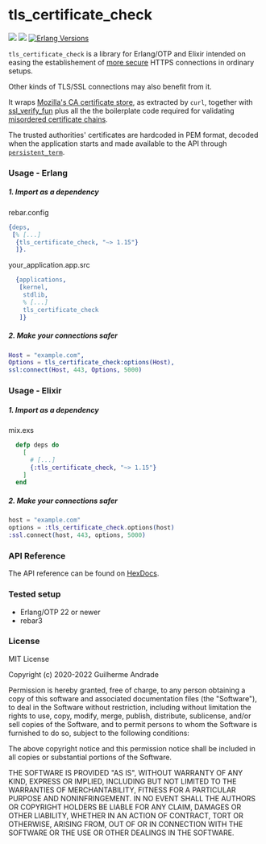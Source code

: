 # tls\_certificate\_check

[![](https://img.shields.io/hexpm/v/tls_certificate_check.svg?style=flat)](https://hex.pm/packages/tls_certificate_check)
[![](https://github.com/g-andrade/tls_certificate_check/workflows/build/badge.svg)](https://github.com/g-andrade/tls_certificate_check/actions?query=workflow%3Abuild)
[![Erlang Versions](https://img.shields.io/badge/Supported%20Erlang%2FOTP-22%20to%2025-blue)](https://www.erlang.org)

`tls_certificate_check` is a library for Erlang/OTP and Elixir intended
on easing the establishement of [more
secure](https://wiki.mozilla.org/index.php?title=CA/IncludedCertificates&redirect=no)
HTTPS connections in ordinary setups.

Other kinds of TLS/SSL connections may also benefit from it.

It wraps [Mozilla's CA certificate
store](https://curl.se/docs/caextract.html), as extracted by `curl`,
together with
[ssl\_verify\_fun](https://github.com/deadtrickster/ssl_verify_fun.erl)
plus all the the boilerplate code required for validating [misordered
certificate chains](https://github.com/elixir-mint/mint/issues/95).

The trusted authorities' certificates are hardcoded in PEM format,
decoded when the application starts and made available to the API
through
[`persistent_term`](https://erlang.org/doc/man/persistent_term.html).

### Usage - Erlang

##### 1\. Import as a dependency

rebar.config

``` erlang
{deps,
 [% [...]
  {tls_certificate_check, "~> 1.15"}
  ]}.
```

your\_application.app.src

``` erlang
  {applications,
   [kernel,
    stdlib,
    % [...]
    tls_certificate_check
   ]}
```

##### 2\. Make your connections safer

``` erlang
Host = "example.com",
Options = tls_certificate_check:options(Host),
ssl:connect(Host, 443, Options, 5000)
```

### Usage - Elixir

##### 1\. Import as a dependency

mix.exs

``` elixir
  defp deps do
    [
      # [...]
      {:tls_certificate_check, "~> 1.15"}
    ]
  end
```

##### 2\. Make your connections safer

``` elixir
host = "example.com"
options = :tls_certificate_check.options(host)
:ssl.connect(host, 443, options, 5000)
```

### API Reference

The API reference can be found on
[HexDocs](https://hexdocs.pm/tls_certificate_check/).

### Tested setup

  - Erlang/OTP 22 or newer
  - rebar3

### License

MIT License

Copyright (c) 2020-2022 Guilherme Andrade

Permission is hereby granted, free of charge, to any person obtaining a
copy of this software and associated documentation files (the
"Software"), to deal in the Software without restriction, including
without limitation the rights to use, copy, modify, merge, publish,
distribute, sublicense, and/or sell copies of the Software, and to
permit persons to whom the Software is furnished to do so, subject to
the following conditions:

The above copyright notice and this permission notice shall be included
in all copies or substantial portions of the Software.

THE SOFTWARE IS PROVIDED "AS IS", WITHOUT WARRANTY OF ANY KIND, EXPRESS
OR IMPLIED, INCLUDING BUT NOT LIMITED TO THE WARRANTIES OF
MERCHANTABILITY, FITNESS FOR A PARTICULAR PURPOSE AND NONINFRINGEMENT.
IN NO EVENT SHALL THE AUTHORS OR COPYRIGHT HOLDERS BE LIABLE FOR ANY
CLAIM, DAMAGES OR OTHER LIABILITY, WHETHER IN AN ACTION OF CONTRACT,
TORT OR OTHERWISE, ARISING FROM, OUT OF OR IN CONNECTION WITH THE
SOFTWARE OR THE USE OR OTHER DEALINGS IN THE SOFTWARE.
